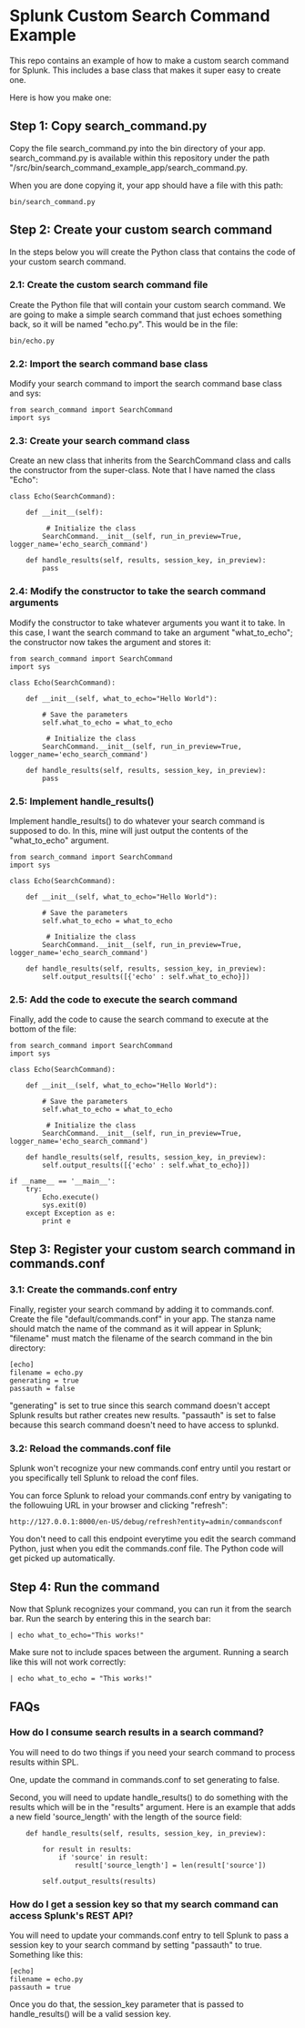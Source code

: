 # Splunk Custom Search Command Example

This repo contains an example of how to make a custom search command for Splunk. This includes a base class that makes it super easy to create one.

Here is how you make one:

## Step 1: Copy search_command.py

Copy the file search_command.py into the bin directory of your app. search_command.py is available within this repository under the path "/src/bin/search_command_example_app/search_command.py.

When you are done copying it, your app should have a file with this path:

    bin/search_command.py

## Step 2: Create your custom search command

In the steps below you will create the Python class that contains the code of your custom search command.

### 2.1: Create the custom search command file

Create the Python file that will contain your custom search command. We are going to make a simple search command that just echoes something back, so it will be named "echo.py". This would be in the file:

    bin/echo.py

### 2.2: Import the search command base class

Modify your search command to import the search command base class and sys:

    from search_command import SearchCommand
    import sys


### 2.3: Create your search command class

Create an new class that inherits from the SearchCommand class and calls the constructor from the super-class. Note that I have named the class "Echo":

    class Echo(SearchCommand):

        def __init__(self):
             
             # Initialize the class
            SearchCommand.__init__(self, run_in_preview=True, logger_name='echo_search_command')

        def handle_results(self, results, session_key, in_preview):
            pass

### 2.4: Modify the constructor to take the search command arguments

Modify the constructor to take whatever arguments you want it to take. In this case, I want the search command to take an argument "what_to_echo"; the constructor now takes the argument and stores it:

    from search_command import SearchCommand
    import sys

    class Echo(SearchCommand):

        def __init__(self, what_to_echo="Hello World"):

            # Save the parameters
            self.what_to_echo = what_to_echo

             # Initialize the class
            SearchCommand.__init__(self, run_in_preview=True, logger_name='echo_search_command')

        def handle_results(self, results, session_key, in_preview):
            pass

### 2.5: Implement handle_results()

Implement handle_results() to do whatever your search command is supposed to do. In this, mine will just output the contents of the "what_to_echo" argument.


    from search_command import SearchCommand
    import sys

    class Echo(SearchCommand):

        def __init__(self, what_to_echo="Hello World"):

            # Save the parameters
            self.what_to_echo = what_to_echo

             # Initialize the class
            SearchCommand.__init__(self, run_in_preview=True, logger_name='echo_search_command')

        def handle_results(self, results, session_key, in_preview):
            self.output_results([{'echo' : self.what_to_echo}])

### 2.5: Add the code to execute the search command

Finally, add the code to cause the search command to execute at the bottom of the file:
            
    from search_command import SearchCommand
    import sys

    class Echo(SearchCommand):

        def __init__(self, what_to_echo="Hello World"):

            # Save the parameters
            self.what_to_echo = what_to_echo

             # Initialize the class
            SearchCommand.__init__(self, run_in_preview=True, logger_name='echo_search_command')

        def handle_results(self, results, session_key, in_preview):
            self.output_results([{'echo' : self.what_to_echo}])

    if __name__ == '__main__':
        try:
            Echo.execute()
            sys.exit(0)
        except Exception as e:
            print e


## Step 3: Register your custom search command in commands.conf

### 3.1: Create the commands.conf entry

Finally, register your search command by adding it to commands.conf. Create the file "default/commands.conf" in your app. The stanza name should match the name of the command as it will appear in Splunk; "filename" must match the filename of the search command in the bin directory:

    [echo]
    filename = echo.py
    generating = true
    passauth = false

"generating" is set to true since this search command doesn't accept Splunk results but rather creates new results. "passauth" is set to false because this search command doesn't need to have access to splunkd.

### 3.2: Reload the commands.conf file

Splunk won't recognize your new commands.conf entry until you restart or you specifically tell Splunk to reload the conf files.

You can force Splunk to reload your commands.conf entry by vanigating to the followuing URL in your browser and clicking "refresh":

    http://127.0.0.1:8000/en-US/debug/refresh?entity=admin/commandsconf

You don't need to call this endpoint everytime you edit the search command Python, just when you edit the commands.conf file. The Python code will get picked up automatically.

## Step 4: Run the command

Now that Splunk recognizes your command, you can run it from the search bar. Run the search by entering this in the search bar:

    | echo what_to_echo="This works!"

Make sure not to include spaces between the argument. Running a search like this will not work correctly:

    | echo what_to_echo = "This works!"

## FAQs

### How do I consume search results in a search command?

You will need to do two things if you need your search command to process results within SPL.

One, update the command in commands.conf to set generating to false.

Second, you will need to update handle_results() to do something with the results which will be in the "results" argument. Here is an example that adds a new field 'source_length' with the length of the source field:

        def handle_results(self, results, session_key, in_preview):
            
            for result in results:
                if 'source' in result:
                    result['source_length'] = len(result['source'])
            
            self.output_results(results)

### How do I get a session key so that my search command can access Splunk's REST API?

You will need to update your commands.conf entry to tell Splunk to pass a session key to your search command by setting "passauth" to true. Something like this:

    [echo]
    filename = echo.py
    passauth = true
    
Once you do that, the session_key parameter that is passed to handle_results() will be a valid session key.
